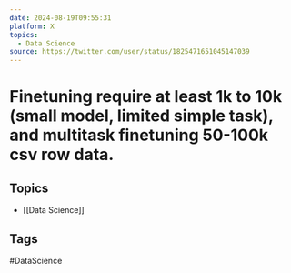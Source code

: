 ```yaml
---
date: 2024-08-19T09:55:31
platform: X
topics:
  - Data Science
source: https://twitter.com/user/status/1825471651045147039
---
```

# Finetuning require at least 1k to 10k (small model, limited simple task), and multitask finetuning 50-100k csv row data.

## Topics
- [[Data Science]]

## Tags
#DataScience